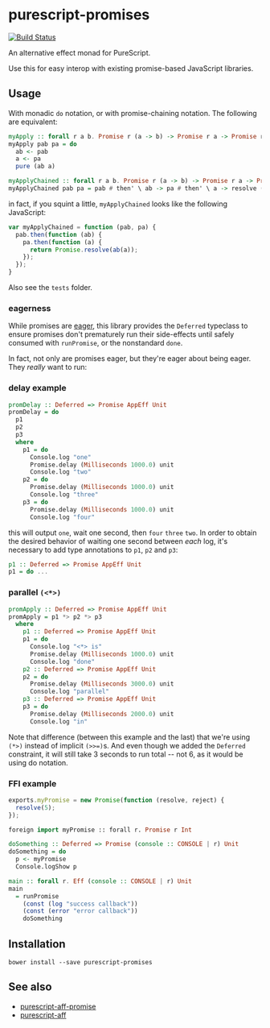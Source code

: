 # purescript-promises
[![Build Status](https://travis-ci.org/Thimoteus/purescript-promises.svg?branch=master)](https://travis-ci.org/Thimoteus/purescript-promises)

An alternative effect monad for PureScript.

Use this for easy interop with existing promise-based JavaScript libraries.

## Usage

With monadic `do` notation, or with promise-chaining notation. The following are
equivalent:

```purescript
myApply :: forall r a b. Promise r (a -> b) -> Promise r a -> Promise r b
myApply pab pa = do
  ab <- pab
  a <- pa
  pure (ab a)

myApplyChained :: forall r a b. Promise r (a -> b) -> Promise r a -> Promise r b
myApplyChained pab pa = pab # then' \ ab -> pa # then' \ a -> resolve (ab a)
```

in fact, if you squint a little, `myApplyChained` looks like the following JavaScript:

```javascript
var myApplyChained = function (pab, pa) {
  pab.then(function (ab) {
    pa.then(function (a) {
      return Promise.resolve(ab(a));
    });
  });
}
```

Also see the `tests` folder.

### eagerness

While promises are [eager](https://medium.com/@avaq/broken-promises-2ae92780f33),
this library provides the `Deferred` typeclass to ensure promises don't prematurely
run their side-effects until safely consumed with `runPromise`, or the nonstandard
`done`.

In fact, not only are promises eager, but they're eager about being eager. They *really*
want to run:

### delay example

```purescript
promDelay :: Deferred => Promise AppEff Unit
promDelay = do
  p1
  p2
  p3
  where
    p1 = do
      Console.log "one"
      Promise.delay (Milliseconds 1000.0) unit
      Console.log "two"
    p2 = do
      Promise.delay (Milliseconds 1000.0) unit
      Console.log "three"
    p3 = do
      Promise.delay (Milliseconds 1000.0) unit
      Console.log "four"
```

this will output `one`, wait one second, then `four` `three` `two`.
In order to obtain the desired behavior of waiting one second between
*each* log, it's necessary to add type annotations to `p1`, `p2` and
`p3`:

```purescript
p1 :: Deferred => Promise AppEff Unit
p1 = do ...
```

### parallel `(<*>)`

```purescript
promApply :: Deferred => Promise AppEff Unit
promApply = p1 *> p2 *> p3
  where
    p1 :: Deferred => Promise AppEff Unit
    p1 = do
      Console.log "<*> is"
      Promise.delay (Milliseconds 1000.0) unit
      Console.log "done"
    p2 :: Deferred => Promise AppEff Unit
    p2 = do
      Promise.delay (Milliseconds 3000.0) unit
      Console.log "parallel"
    p3 :: Deferred => Promise AppEff Unit
    p3 = do
      Promise.delay (Milliseconds 2000.0) unit
      Console.log "in"
```

Note that difference (between this example and the last) that we're using `(*>)`
instead of implicit `(>>=)`s. And even though we added the `Deferred` constraint,
it will still take 3 seconds to run total -- not 6, as it would be using do notation.

### FFI example
```javascript
exports.myPromise = new Promise(function (resolve, reject) {
  resolve(5);
});
```

```purescript
foreign import myPromise :: forall r. Promise r Int

doSomething :: Deferred => Promise (console :: CONSOLE | r) Unit
doSomething = do
  p <- myPromise
  Console.logShow p

main :: forall r. Eff (console :: CONSOLE | r) Unit  
main
  = runPromise
    (const (log "success callback"))
    (const (error "error callback"))
    doSomething
```

## Installation

`bower install --save purescript-promises`

## See also
* [purescript-aff-promise](https://github.com/nwolverson/purescript-aff-promise)
* [purescript-aff](https://github.com/slamdata/purescript-aff)
